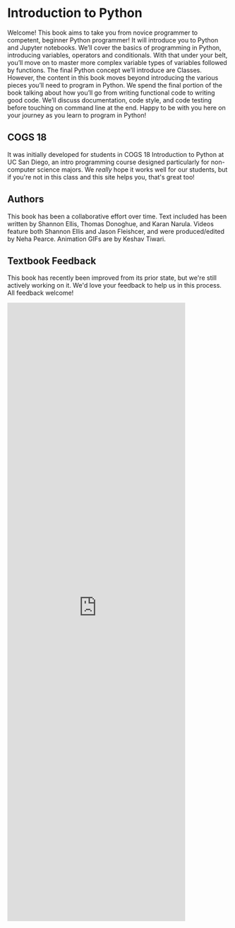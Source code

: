 # Introduction to Python

Welcome! This book aims to take you from novice programmer to competent, beginner Python programmer! It will introduce you to Python and Jupyter notebooks. We’ll cover the basics of programming in Python, introducing variables, operators and conditionals. With that under your belt, you’ll move on to master more complex variable types of variables followed by functions. The final Python concept we’ll introduce are Classes. However, the content in this book moves beyond introducing the various pieces you’ll need to program in Python. We spend the final portion of the book talking about how you’ll go from writing functional code to writing good code. We’ll discuss documentation, code style, and code testing before touching on command line at the end. Happy to be with you here on your journey as you learn to program in Python!

## COGS 18

It was initially developed for students in COGS 18 Introduction to Python at UC San Diego, an intro programming course designed particularly for non-computer science majors. We *really* hope it works well for our students, but if you're not in this class and this site helps you, that's great too!

## Authors

This book has been a collaborative effort over time. Text included has been written by Shannon Ellis, Thomas Donoghue, and Karan Narula. Videos feature both Shannon Ellis and Jason Fleishcer, and were produced/edited by Neha Pearce. Animation GIFs are by Keshav Tiwari. 

## Textbook Feedback

This book has recently been improved from its prior state, but we're still actively working on it. We'd love your feedback to help us in this process. All feedback welcome! 


<iframe 
	src="https://docs.google.com/forms/d/e/1FAIpQLSe2j3fKdMbksCMUCjLsTcWb6cOR3S6l1I5pGDHYE2iDls7jLg/viewform?usp=sf_link" 
	width="80%" 
	height="1400px" 
	frameborder="0" 
	marginheight="0" 
	marginwidth="0">
	Loading...
</iframe>
